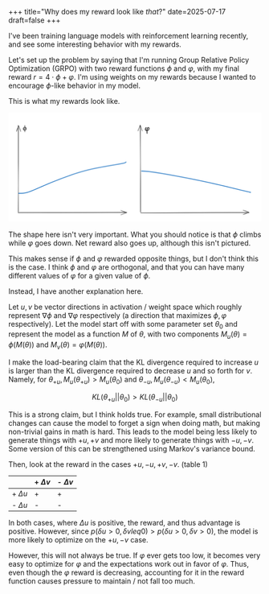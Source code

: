 +++
title="Why does my reward look like *that*?"
date=2025-07-17
draft=false
+++

I've been training language models with reinforcement learning recently, and see some
interesting behavior with my rewards. 

Let's set up the problem by saying that I'm running Group Relative Policy Optimization (GRPO)
with two reward functions $\phi$ and $\varphi$, with my final reward $r = 4 \cdot \phi + \varphi$.
I'm using weights on my rewards because I wanted to encourage $\phi$-like behavior in my model.

This is what my rewards look like.

![Reward Shapes](rewards.png)

The shape here isn't very important. What you should notice is that $\phi$ climbs while $\varphi$
goes down. Net reward also goes up, although this isn't pictured.

This makes sense if $\phi$ and $\varphi$ rewarded opposite things, but I don't think this is the case.
I think $\phi$ and $\varphi$ are orthogonal, and that you can have many different values of $\varphi$ 
for a given value of $\phi$.

Instead, I have another explanation here. 

Let $u, v$ be vector directions in activation / weight space which roughly represent $\nabla \phi$ and $\nabla \varphi$ respectively (a direction that maximizes $\phi, \varphi$ respectively). Let the model start off with some
parameter set $\theta_0$ and represent the model as a function $M$ of $\theta$, with two components $M_u(\theta) = \phi(M(\theta))$ and $M_v(\theta) = \varphi(M(\theta))$. 

I make the load-bearing claim that the KL divergence required to increase $u$ is larger than the KL divergence required to decrease $u$ and so forth for $v$. Namely, for $\theta_{+u}, M_u(\theta_{+u}) > M_u(\theta_0)$ and $\theta_{-u}, M_u(\theta_{-u}) < M_u(\theta_0)$, 

$$
KL(\theta_{+u} || \theta_0) > KL(\theta_{-u} || \theta_0)
$$

This is a strong claim, but I think holds  true. For example, small distributional changes can cause the model to forget a sign when doing math, but making non-trivial gains in math is hard. This leads to the model being less likely to generate things with $+u, +v$ and more likely to generate things with $-u, -v$. Some version of this can be strengthened using Markov's variance bound.

Then, look at the reward in the cases $+u, -u, +v, -v$. (table 1)

|          | + $\Delta v$       | - $\Delta v$         |
|----------|------------|------------|
| + $\Delta u$       | +  | +  |
| - $\Delta u$       | -  | -  |

In both cases, where $\Delta u$ is positive, the reward, and thus advantage is positive. However, since $p(\delta u > 0, \delta v leq 0) > p(\delta u > 0, \delta v > 0)$, the model is more likely to optimize on the $+u, -v$ case.

However, this will not always be true. If $\varphi$ ever gets too low, it becomes very easy to optimize for $\varphi$ and the expectations work out in favor of $\varphi$. Thus, even though the $\varphi$ reward is decreasing, accounting for it in the reward function causes pressure to maintain / not fall too much. 






